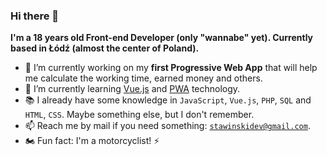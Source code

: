 ### Hi there 👋

**I'm a 18 years old Front-end Developer (only "wannabe" yet). Currently based in Łódź (almost the center of Poland).**

- 🔭  I’m currently working on my **first Progressive Web App** that will help me calculate the working time, earned money and others.
- 🌱  I’m currently learning [Vue.js](https://vuejs.org/) and [PWA](https://developer.mozilla.org/en-US/docs/Web/Progressive_web_apps) technology. 
- 📚  I already have some knowledge in `JavaScript`, `Vue.js`, `PHP`, `SQL` and `HTML`, `CSS`. Maybe something else, but I don't remember.
- 📫  Reach me by mail if you need something: [`stawinskidev@gmail.com`](mailto:stawinskidev@gmail.com).
- 🏍️  Fun fact: I'm a motorcyclist! ⚡
